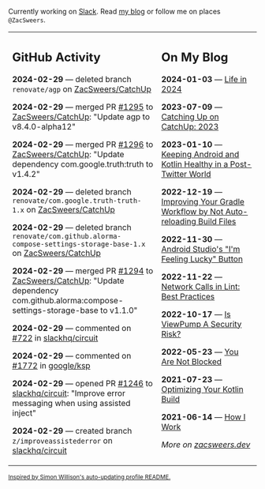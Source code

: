 Currently working on [Slack](https://slack.com/). Read [my blog](https://zacsweers.dev/) or follow me on places `@ZacSweers`.

<table><tr><td valign="top" width="60%">

## GitHub Activity
<!-- githubActivity starts -->
**2024-02-29** — deleted branch `renovate/agp` on [ZacSweers/CatchUp](https://github.com/ZacSweers/CatchUp)

**2024-02-29** — merged PR [#1295](https://github.com/ZacSweers/CatchUp/pull/1295) to [ZacSweers/CatchUp](https://github.com/ZacSweers/CatchUp): "Update agp to v8.4.0-alpha12"

**2024-02-29** — merged PR [#1296](https://github.com/ZacSweers/CatchUp/pull/1296) to [ZacSweers/CatchUp](https://github.com/ZacSweers/CatchUp): "Update dependency com.google.truth:truth to v1.4.2"

**2024-02-29** — deleted branch `renovate/com.google.truth-truth-1.x` on [ZacSweers/CatchUp](https://github.com/ZacSweers/CatchUp)

**2024-02-29** — deleted branch `renovate/com.github.alorma-compose-settings-storage-base-1.x` on [ZacSweers/CatchUp](https://github.com/ZacSweers/CatchUp)

**2024-02-29** — merged PR [#1294](https://github.com/ZacSweers/CatchUp/pull/1294) to [ZacSweers/CatchUp](https://github.com/ZacSweers/CatchUp): "Update dependency com.github.alorma:compose-settings-storage-base to v1.1.0"

**2024-02-29** — commented on [#722](https://github.com/slackhq/circuit/issues/722#issuecomment-1971409112) in [slackhq/circuit](https://github.com/slackhq/circuit)

**2024-02-29** — commented on [#1772](https://github.com/google/ksp/issues/1772#issuecomment-1971404412) in [google/ksp](https://github.com/google/ksp)

**2024-02-29** — opened PR [#1246](https://github.com/slackhq/circuit/pull/1246) to [slackhq/circuit](https://github.com/slackhq/circuit): "Improve error messaging when using assisted inject"

**2024-02-29** — created branch `z/improveassistederror` on [slackhq/circuit](https://github.com/slackhq/circuit)
<!-- githubActivity ends -->
</td><td valign="top" width="40%">

## On My Blog
<!-- blog starts -->
**2024-01-03** — [Life in 2024](https://www.zacsweers.dev/life-in-2024/)

**2023-07-09** — [Catching Up on CatchUp: 2023](https://www.zacsweers.dev/catching-up-on-catchup-2023/)

**2023-01-10** — [Keeping Android and Kotlin Healthy in a Post-Twitter World](https://www.zacsweers.dev/keeping-android-healthy/)

**2022-12-19** — [Improving Your Gradle Workflow by Not Auto-reloading Build Files](https://www.zacsweers.dev/improving-your-workflow-by-not-auto-reloading-build-files/)

**2022-11-30** — [Android Studio's "I'm Feeling Lucky" Button](https://www.zacsweers.dev/android-studios-im-feeling-lucky-button/)

**2022-11-22** — [Network Calls in Lint: Best Practices](https://www.zacsweers.dev/network-calls-in-lint-best-practices/)

**2022-10-17** — [Is ViewPump A Security Risk?](https://www.zacsweers.dev/is-viewpump-a-security-risk/)

**2022-05-23** — [You Are Not Blocked](https://www.zacsweers.dev/you-are-not-blocked/)

**2021-07-23** — [Optimizing Your Kotlin Build](https://www.zacsweers.dev/optimizing-your-kotlin-build/)

**2021-06-14** — [How I Work](https://www.zacsweers.dev/how-i-work/)
<!-- blog ends -->
_More on [zacsweers.dev](https://zacsweers.dev/)_
</td></tr></table>

<sub><a href="https://simonwillison.net/2020/Jul/10/self-updating-profile-readme/">Inspired by Simon Willison's auto-updating profile README.</a></sub>